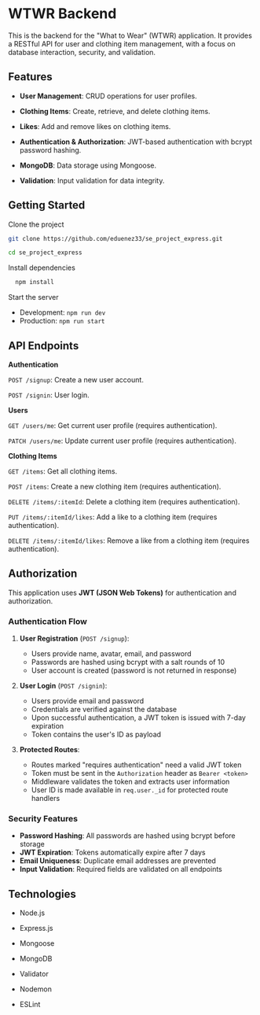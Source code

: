 # WTWR Backend

This is the backend for the "What to Wear" (WTWR) application. It provides a RESTful API for user and clothing item management, with a focus on database interaction, security, and validation.

## Features

- **User Management**: CRUD operations for user profiles.

- **Clothing Items**: Create, retrieve, and delete clothing items.

- **Likes**: Add and remove likes on clothing items.

- **Authentication & Authorization**: JWT-based authentication with bcrypt password hashing.

- **MongoDB**: Data storage using Mongoose.

- **Validation**: Input validation for data integrity.

## Getting Started

Clone the project

```bash
git clone https://github.com/eduenez33/se_project_express.git

cd se_project_express
```

Install dependencies

```bash
  npm install
```

Start the server

- Development: `npm run dev`
- Production: `npm run start`

## API Endpoints

**Authentication**

`POST /signup`: Create a new user account.

`POST /signin`: User login.

**Users**

`GET /users/me`: Get current user profile (requires authentication).

`PATCH /users/me`: Update current user profile (requires authentication).

**Clothing Items**

`GET /items`: Get all clothing items.

`POST /items`: Create a new clothing item (requires authentication).

`DELETE /items/:itemId`: Delete a clothing item (requires authentication).

`PUT /items/:itemId/likes`: Add a like to a clothing item (requires authentication).

`DELETE /items/:itemId/likes`: Remove a like from a clothing item (requires authentication).

## Authorization

This application uses **JWT (JSON Web Tokens)** for authentication and authorization.

### Authentication Flow

1. **User Registration** (`POST /signup`):

   - Users provide name, avatar, email, and password
   - Passwords are hashed using bcrypt with a salt rounds of 10
   - User account is created (password is not returned in response)

2. **User Login** (`POST /signin`):

   - Users provide email and password
   - Credentials are verified against the database
   - Upon successful authentication, a JWT token is issued with 7-day expiration
   - Token contains the user's ID as payload

3. **Protected Routes**:
   - Routes marked "requires authentication" need a valid JWT token
   - Token must be sent in the `Authorization` header as `Bearer <token>`
   - Middleware validates the token and extracts user information
   - User ID is made available in `req.user._id` for protected route handlers

### Security Features

- **Password Hashing**: All passwords are hashed using bcrypt before storage
- **JWT Expiration**: Tokens automatically expire after 7 days
- **Email Uniqueness**: Duplicate email addresses are prevented
- **Input Validation**: Required fields are validated on all endpoints

## Technologies

- Node.js

- Express.js

- Mongoose

- MongoDB

- Validator

- Nodemon

- ESLint
